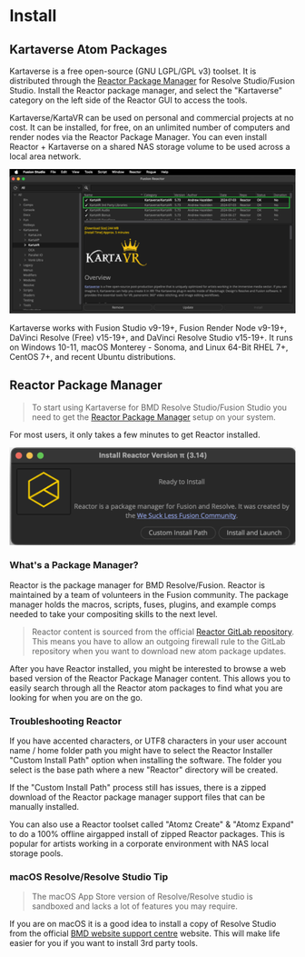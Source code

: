 # Install

## Kartaverse Atom Packages

Kartaverse is a free open-source (GNU LGPL/GPL v3) toolset. It is distributed through the [Reactor Package Manager](https://gitlab.com/WeSuckLess/Reactor) for Resolve Studio/Fusion Studio. Install the Reactor package manager, and select the "Kartaverse" category on the left side of the Reactor GUI to access the tools.

Kartaverse/KartaVR can be used on personal and commercial projects at no cost. It can be installed, for free, on an unlimited number of computers and render nodes via the Reactor Package Manager. You can even install Reactor + Kartaverse on a shared NAS storage volume to be used across a local area network.

![KartaVR for Reactor](Images/kartavr-Install.png)

Kartaverse works with Fusion Studio v9-19+, Fusion Render Node v9-19+, DaVinci Resolve (Free) v15-19+, and DaVinci Resolve Studio v15-19+. It runs on Windows 10-11, macOS Monterey - Sonoma, and Linux 64-Bit RHEL 7+, CentOS 7+, and recent Ubuntu distributions.

## Reactor Package Manager

> To start using Kartaverse for BMD Resolve Studio/Fusion Studio you need to get the [Reactor Package Manager](https://gitlab.com/WeSuckLess/Reactor) setup on your system. 

For most users, it only takes a few minutes to get Reactor installed.

![Install Reactor](Images/reactor-installer.png)

### What's a Package Manager?

Reactor is the package manager for BMD Resolve/Fusion. Reactor is maintained by a team of volunteers in the Fusion community. The package manager holds the macros, scripts, fuses, plugins, and example comps needed to take your compositing skills to the next level.

> Reactor content is sourced from the official [Reactor GitLab repository](https://gitlab.com/WeSuckLess/Reactor). This means you have to allow an outgoing firewall rule to the GitLab repository when you want to download new atom package updates. 

After you have Reactor installed, you might be interested to browse a web based version of the Reactor Package Manager content. This allows you to easily search through all the Reactor atom packages to find what you are looking for when you are on the go.

### Troubleshooting Reactor

If you have accented characters, or UTF8 characters in your user account name / home folder path you might have to select the Reactor Installer "Custom Install Path" option when installing the software. The folder you select is the base path where a new "Reactor" directory will be created.

If the "Custom Install Path" process still has issues, there is a zipped download of the Reactor package manager support files that can be manually installed. 

You can also use a Reactor toolset called "Atomz Create" & "Atomz Expand" to do a 100% offline airgapped install of zipped Reactor packages. This is popular for artists working in a corporate environment with NAS local storage pools.

### macOS Resolve/Resolve Studio Tip

> The macOS App Store version of Resolve/Resolve studio is sandboxed and lacks a lot of features you may require.

If you are on macOS it is a good idea to install a copy of Resolve Studio from the official [BMD website support centre](https://www.blackmagicdesign.com/support/family/davinci-resolve-and-fusion) website. This will make life easier for you if you want to install 3rd party tools.

